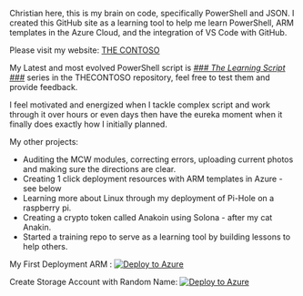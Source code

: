 Christian here, this is my brain on code, specifically PowerShell and JSON.  I created this GitHub site as a learning tool to help me learn PowerShell, ARM templates in the Azure Cloud, and the integration of VS Code with GitHub.

Please visit my website: [THE CONTOSO](https://thecontoso.com)

My Latest and most evolved PowerShell script is *[### The Learning Script ###](https://github.com/christianhjohnson/The-Contoso/blob/main/%23%23%23%20The%20Learning%20Script%20Vers%201.4%20%23%23%23.ps1)* series in the THECONTOSO repository, feel free to test them and provide feedback.  

I feel motivated and energized when I tackle complex script and work through it over hours or even days then have the eureka moment when it finally does exactly how I initially planned.

My other projects: 
* Auditing the MCW modules, correcting errors, uploading current photos and making sure the directions are clear.
* Creating 1 click deployment resources with ARM templates in Azure - see below
* Learning more about Linux through my deployment of Pi-Hole on a raspberry pi.
* Creating a crypto token called Anakoin using Solona - after my cat Anakin.
* Started a training repo to serve as a learning tool by building lessons to help others.


My First Deployment ARM : 
[![Deploy to Azure](https://aka.ms/deploytoazurebutton)](https://portal.azure.com/#create/Microsoft.Template/uri/https%3A%2F%2Fraw.githubusercontent.com%2Fchristianhjohnson%2FThe-Contoso%2Fmain%2FARM%2520Templates%2FDeploy%2520RG-VNET-NSG-LB-2VMs.json)

Create Storage Account with Random Name:
[![Deploy to Azure](https://aka.ms/deploytoazurebutton)](https://portal.azure.com/#create/Microsoft.Template/urihttps%3A%2F%2Fraw.githubusercontent.com%2Fchristianhjohnson%2FThe-Contoso%2Fmain%2FARM%2520Templates%2FGenerate%2520Random%2520name%2520for%2520storage%2520account.json)
